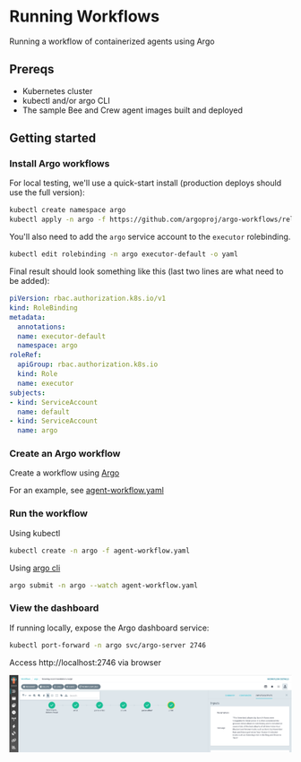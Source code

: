 # Running Workflows

Running a workflow of containerized agents using Argo

## Prereqs

* Kubernetes cluster
* kubectl and/or argo CLI
* The sample Bee and Crew agent images built and deployed

## Getting started

### Install Argo workflows

For local testing, we'll use a quick-start install (production deploys should use the full version):

```bash
kubectl create namespace argo
kubectl apply -n argo -f https://github.com/argoproj/argo-workflows/releases/download/v3.6.5/quick-start-minimal.yaml
```

You'll also need to add the `argo` service account to the `executor` rolebinding.

```bash
kubectl edit rolebinding -n argo executor-default -o yaml
```

Final result should look something like this (last two lines are what need to be added):

```yaml
piVersion: rbac.authorization.k8s.io/v1
kind: RoleBinding
metadata:
  annotations:
  name: executor-default
  namespace: argo
roleRef:
  apiGroup: rbac.authorization.k8s.io
  kind: Role
  name: executor
subjects:
- kind: ServiceAccount
  name: default
- kind: ServiceAccount
  name: argo
```

### Create an Argo workflow

Create a workflow using [Argo](https://argo-workflows.readthedocs.io/en/latest/walk-through/)

For an example, see [agent-workflow.yaml](agent-workflow.yaml)

### Run the workflow

Using kubectl

```bash
kubectl create -n argo -f agent-workflow.yaml
```

Using [argo cli](https://argo-workflows.readthedocs.io/en/latest/walk-through/argo-cli/)

```bash
argo submit -n argo --watch agent-workflow.yaml
```

### View the dashboard

If running locally, expose the Argo dashboard service:

```bash
kubectl port-forward -n argo svc/argo-server 2746
```

Access http://localhost:2746 via browser

![argo dashboard](argo-dashboard.png)
